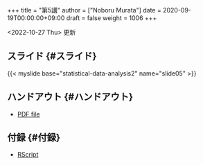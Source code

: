 +++
title = "第5講"
author = ["Noboru Murata"]
date = 2020-09-19T00:00:00+09:00
draft = false
weight = 1006
+++

<span class="timestamp-wrapper"><span class="timestamp">&lt;2022-10-27 Thu&gt; </span></span> 更新


## スライド {#スライド}

{{< myslide base="statistical-data-analysis2" name="slide05" >}}


## ハンドアウト {#ハンドアウト}

-   [PDF file](https://noboru-murata.github.io/statistical-data-analysis2/pdfs/slide05.pdf)


## 付録 {#付録}

-   [RScript](https://noboru-murata.github.io/statistical-data-analysis2/code/slide05.R)